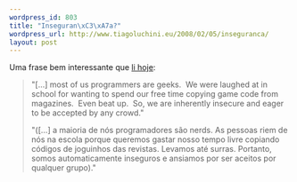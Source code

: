 ```yaml
--- 
wordpress_id: 803
title: "Inseguran\xC3\xA7a?"
wordpress_url: http://www.tiagoluchini.eu/2008/02/05/inseguranca/
layout: post
---
```

Uma frase bem interessante que <a href="http://bill.burkecentral.com/2008/02/04/other-dynamic-language-propaganda/" target="_blank">li hoje</a>:
<blockquote>"[...] most of us programmers are geeks.  We were laughed at in school for wanting to spend our free time copying game code from magazines.  Even beat up.  So, we are inherently insecure and eager to be accepted by any crowd."

"([...] a maioria de nós programadores são nerds. As pessoas riem de nós na escola porque queremos gastar nosso tempo livre copiando códigos de joguinhos das revistas. Levamos até surras. Portanto, somos automaticamente inseguros e ansiamos por ser aceitos por qualquer grupo)."</blockquote>
